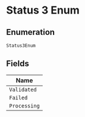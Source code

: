
# Status 3 Enum

## Enumeration

`Status3Enum`

## Fields

| Name |
|  --- |
| `Validated` |
| `Failed` |
| `Processing` |

